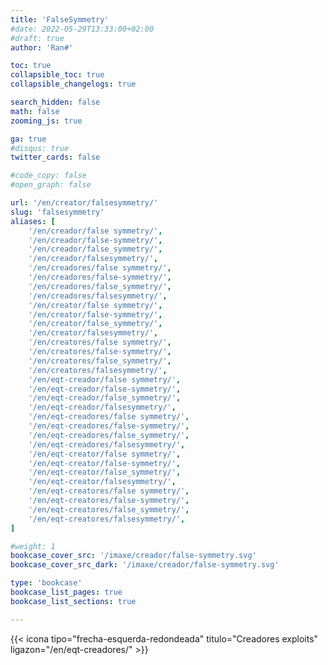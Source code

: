 ```yaml
---
title: 'FalseSymmetry'
#date: 2022-05-29T13:33:00+02:00
#draft: true
author: 'Ran#'

toc: true
collapsible_toc: true
collapsible_changelogs: true

search_hidden: false
math: false
zooming_js: true

ga: true
#disqus: true
twitter_cards: false

#code_copy: false
#open_graph: false

url: '/en/creator/falsesymmetry/'
slug: 'falsesymmetry'
aliases: [
    '/en/creador/false symmetry/',
    '/en/creador/false-symmetry/',
    '/en/creador/false_symmetry/',
    '/en/creador/falsesymmetry/',
    '/en/creadores/false symmetry/',
    '/en/creadores/false-symmetry/',
    '/en/creadores/false_symmetry/',
    '/en/creadores/falsesymmetry/',
    '/en/creator/false symmetry/',
    '/en/creator/false-symmetry/',
    '/en/creator/false_symmetry/',
    '/en/creator/falsesymmetry/',
    '/en/creatores/false symmetry/',
    '/en/creatores/false-symmetry/',
    '/en/creatores/false_symmetry/',
    '/en/creatores/falsesymmetry/',
    '/en/eqt-creador/false symmetry/',
    '/en/eqt-creador/false-symmetry/',
    '/en/eqt-creador/false_symmetry/',
    '/en/eqt-creador/falsesymmetry/',
    '/en/eqt-creadores/false symmetry/',
    '/en/eqt-creadores/false-symmetry/',
    '/en/eqt-creadores/false_symmetry/',
    '/en/eqt-creadores/falsesymmetry/',
    '/en/eqt-creator/false symmetry/',
    '/en/eqt-creator/false-symmetry/',
    '/en/eqt-creator/false_symmetry/',
    '/en/eqt-creator/falsesymmetry/',
    '/en/eqt-creatores/false symmetry/',
    '/en/eqt-creatores/false-symmetry/',
    '/en/eqt-creatores/false_symmetry/',
    '/en/eqt-creatores/falsesymmetry/',
]

#weight: 1
bookcase_cover_src: '/imaxe/creador/false-symmetry.svg'
bookcase_cover_src_dark: '/imaxe/creador/false-symmetry.svg'

type: 'bookcase'
bookcase_list_pages: true
bookcase_list_sections: true

---
```


{{< icona tipo="frecha-esquerda-redondeada" titulo="Creadores exploits" ligazon="/en/eqt-creadores/" >}}
